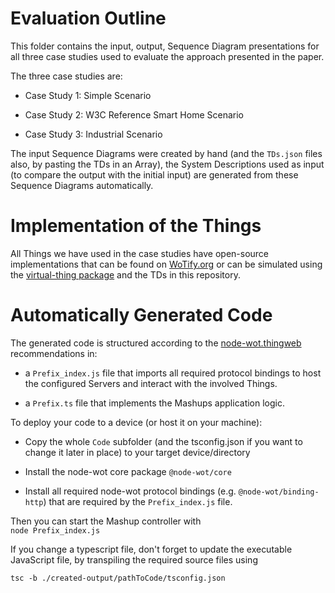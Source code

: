 # Evaluation Outline
This folder contains the input, output, Sequence Diagram presentations for all three case studies used to evaluate the approach presented in the paper.

The three case studies are:

* Case Study 1: Simple Scenario 
 
* Case Study 2: W3C Reference Smart Home Scenario 
 
* Case Study 3: Industrial Scenario   
  
The input Sequence Diagrams were created by hand (and the `TDs.json` files also, by pasting the TDs in an Array), the System Descriptions used as input (to compare the output with the initial input) are generated from these Sequence Diagrams automatically. 

# Implementation of the Things
All Things we have used in the case studies have open-source implementations that can be found on [WoTify.org](https://wotify.org) or can be simulated using the [virtual-thing package](https://www.npmjs.com/package/virtual-thing) and the TDs in this repository.

# Automatically Generated Code
The generated code is structured according to the [node-wot.thingweb](https://github.com/eclipse/thingweb.node-wot) recommendations in:  

* a `Prefix_index.js` file that imports all required protocol bindings to host the configured Servers and interact with the involved Things.  

* a `Prefix.ts` file that implements the Mashups application logic.

To deploy your code to a device (or host it on your machine):

* Copy the whole `Code` subfolder (and the tsconfig.json if you want to change it later in place) to your target device/directory  

* Install the node-wot core package `@node-wot/core`  

* Install all required node-wot protocol bindings (e.g. `@node-wot/binding-http`) that are required by the `Prefix_index.js` file.

Then you can start the Mashup controller with  
    ```
    node Prefix_index.js
    ```

If you change a typescript file, don't forget to update the executable JavaScript file, by transpiling the required source files using  
```
tsc -b ./created-output/pathToCode/tsconfig.json
```